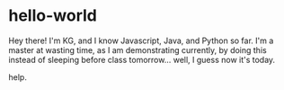 # hello-world

Hey there! I'm KG, and I know Javascript, Java, and Python so far. I'm a master at wasting time, as I am demonstrating currently, by doing this instead of sleeping before class tomorrow... well, I guess now it's today.

help.
